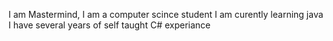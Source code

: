 I am Mastermind, I am a computer scince student
I am curently learning java
I have several years of self taught C# experiance 
